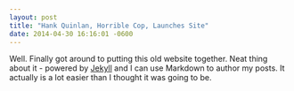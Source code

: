 ```yaml
---
layout: post
title: "Hank Quinlan, Horrible Cop, Launches Site"
date: 2014-04-30 16:16:01 -0600
---
```


Well. Finally got around to putting this old website together.
Neat thing about it - powered by [Jekyll](http://jekyllrb.com) and I can use Markdown to author my posts.
It actually is a lot easier than I thought it was going to be.

